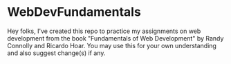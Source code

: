 # WebDevFundamentals
Hey folks, I've created this repo to practice my assignments on web development from the book
"Fundamentals of Web Development" by Randy Connolly and Ricardo Hoar.
You may use this for your own understanding and also suggest change(s) if any.
